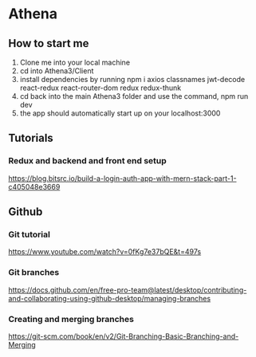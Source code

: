# Athena

## How to start me
1. Clone me into your local machine
2. cd into Athena3/Client
3. install dependencies by running npm i axios classnames jwt-decode react-redux react-router-dom redux redux-thunk
4. cd back into the main Athena3 folder and use the command, npm run dev
5. the app should automatically start up on your localhost:3000

## Tutorials

### Redux and backend and front end setup
https://blog.bitsrc.io/build-a-login-auth-app-with-mern-stack-part-1-c405048e3669

## Github

### Git tutorial
https://www.youtube.com/watch?v=0fKg7e37bQE&t=497s

### Git branches
https://docs.github.com/en/free-pro-team@latest/desktop/contributing-and-collaborating-using-github-desktop/managing-branches

### Creating and merging branches
https://git-scm.com/book/en/v2/Git-Branching-Basic-Branching-and-Merging
